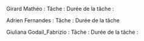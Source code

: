 Girard Mathéo :
  Tâche : 
  Durée de la tâche : 

Adrien Fernandes :
  Tâche :
  Durée de la tâche
  
Giuliana Godail_Fabrizio :
  Tâche :
  Durée de la tâche :

